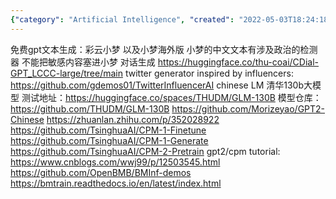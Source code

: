 ```yaml
---
{"category": "Artificial Intelligence", "created": "2022-05-03T18:24:18+08:00", "date": "2022-05-03 18:24:18", "description": "This article delves into GPT-2 and Chinese language model resources, exploring various applications such as text generation tools, sensitive content detectors, dialog generation, Twitter generators inspired by influencers, and a massive 130 billion-parameter Tsinghua University model. The article also provides links to testing addresses and repositories for further exploration.", "modified": "2022-08-21T23:33:48+08:00", "tags": ["chatbot", "conversation", "model zoo", "pyjom", "stub", "text generator", "voice chat"], "title": "GPT-2 以及文本生成"}
---
```

免费gpt文本生成：彩云小梦 以及小梦海外版
小梦的中文文本有涉及政治的检测器 不能把敏感内容塞进小梦
对话生成
https://huggingface.co/thu-coai/CDial-GPT_LCCC-large/tree/main
twitter generator inspired by influencers:
https://github.com/gdemos01/TwitterInfluencerAI
chinese LM
清华130b大模型
测试地址：https://huggingface.co/spaces/THUDM/GLM-130B
模型仓库：https://github.com/THUDM/GLM-130B
https://github.com/Morizeyao/GPT2-Chinese
https://zhuanlan.zhihu.com/p/352028922
https://github.com/TsinghuaAI/CPM-1-Finetune
https://github.com/TsinghuaAI/CPM-1-Generate
https://github.com/TsinghuaAI/CPM-2-Pretrain
gpt2/cpm tutorial:
https://www.cnblogs.com/wwj99/p/12503545.html
https://github.com/OpenBMB/BMInf-demos
https://bmtrain.readthedocs.io/en/latest/index.html